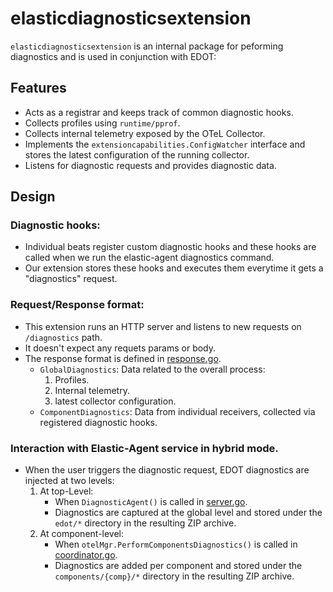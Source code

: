 # elasticdiagnosticsextension

`elasticdiagnosticsextension` is an internal package for peforming diagnostics and is used in conjunction with EDOT:

## Features

- Acts as a registrar and keeps track of common diagnostic hooks.
- Collects profiles using `runtime/pprof`.
- Collects internal telemetry exposed by the OTeL Collector.
- Implements the `extensioncapabilities.ConfigWatcher` interface and stores the latest configuration of the running collector.
- Listens for diagnostic requests and provides diagnostic data. 

## Design

### Diagnostic hooks:
- Individual beats register custom diagnostic hooks and these hooks are called when we run the elastic-agent diagnostics command.
- Our extension stores these hooks and executes them everytime it gets a "diagnostics" request.

### Request/Response format:
- This extension runs an HTTP server and listens to new requests on `/diagnostics` path.
- It doesn't expect any requets params or body.
- The response format is defined in [response.go](./response.go). 
    - `GlobalDiagnostics`: Data related to the overall process:
        1. Profiles.
        2. Internal telemetry.
        3. latest collector configuration.
    - `ComponentDiagnostics`: Data from individual receivers, collected via registered diagnostic hooks.

### Interaction with Elastic-Agent service in hybrid mode.

- When the user triggers the diagnostic request, EDOT diagnostics are injected at two levels:
    1. At top-Level:
        - When `DiagnosticAgent()` is called in [server.go](https://github.com/elastic/elastic-agent/blob/710c49f45433e2f136a6e41cae980c1aa37dabdd/pkg/control/v2/server/server.go#L197).
        - Diagnostics are captured at the global level and stored under the `edot/*` directory in the resulting ZIP archive.
    2. At component-level:
        - When `otelMgr.PerformComponentsDiagnostics()` is called in [coordinator.go](https://github.com/elastic/elastic-agent/blob/710c49f45433e2f136a6e41cae980c1aa37dabdd/internal/pkg/agent/application/coordinator/coordinator.go#L863).
        - Diagnostics are added per component and stored under the `components/{comp}/*` directory in the resulting ZIP archive.
